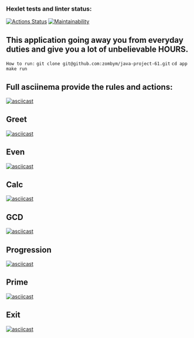 ### Hexlet tests and linter status:
[![Actions Status](https://github.com/zombym/java-project-61/workflows/hexlet-check/badge.svg)](https://github.com/zombym/java-project-61/actions)
[![Maintainability](https://api.codeclimate.com/v1/badges/5f81db24a8522414aa51/maintainability)](https://codeclimate.com/github/zombym/java-project-61/maintainability)


## This application going away you from everyday duties and give you a lot of unbelievable HOURS.

`How to run:`
`git clone git@github.com:zombym/java-project-61.git`
`cd app`
`make run`

## Full asciinema provide the rules and actions:   
[![asciicast](https://asciinema.org/a/0dX7TAFlsDzDUBqo5HmwxhSLo.svg)](https://asciinema.org/a/0dX7TAFlsDzDUBqo5HmwxhSLo)  
## Greet
[![asciicast](https://asciinema.org/a/MYVAvHgLgBYVqIUCcYEieqEzf.svg)](https://asciinema.org/a/MYVAvHgLgBYVqIUCcYEieqEzf) 
## Even
[![asciicast](https://asciinema.org/a/lf0nZkEYbB0yhABs0fAU39KDe.svg)](https://asciinema.org/a/lf0nZkEYbB0yhABs0fAU39KDe)
## Calc
[![asciicast](https://asciinema.org/a/sykJNYeq9oZNdE1xHXrofBOKN.svg)](https://asciinema.org/a/sykJNYeq9oZNdE1xHXrofBOKN)
## GCD
[![asciicast](https://asciinema.org/a/GFpfHWiI6Fse04k6BiBV62Rm2.svg)](https://asciinema.org/a/GFpfHWiI6Fse04k6BiBV62Rm2)
## Progression
[![asciicast](https://asciinema.org/a/nMXzCMDihYxxINAd6xt5l80R5.svg)](https://asciinema.org/a/nMXzCMDihYxxINAd6xt5l80R5)
## Prime
[![asciicast](https://asciinema.org/a/rTqWCuv3fug8zfaV6trxbSgqp.svg)](https://asciinema.org/a/rTqWCuv3fug8zfaV6trxbSgqp)
## Exit
[![asciicast](https://asciinema.org/a/weh53c3kWeX8yzjhUTgs6sLk9.svg)](https://asciinema.org/a/weh53c3kWeX8yzjhUTgs6sLk9)